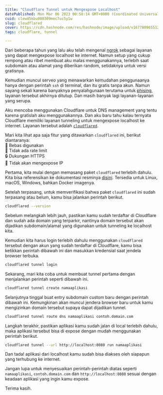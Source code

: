 ```yaml
---
title: "Cloudflare Tunnel untuk Mengexpose Localhost"
datePublished: Mon Mar 06 2023 00:58:14 GMT+0000 (Coordinated Universal Time)
cuid: clew45kbu000309mec7uc5y1w
slug: cloudflared
cover: https://cdn.hashnode.com/res/hashnode/image/upload/v1677809655127/175f89dc-5eaf-4e0b-a691-34652823abcc.png
tags: cloudflare, tunnel

---
```


Dari beberapa tahun yang lalu aku telah mengenal [ngrok](https://ngrok.com) sebagai layanan yang dapat mengexpose localhost ke internet. Namun setup yang cukup rempong atau ribet membuat aku malas menggunakannya, terlebih saat subdomain atau alamat yang diberikan random, setidaknya untuk versi gratisnya.

Kemudian muncul serveo yang menawarkan kemudahan penggunaanya hanya dengan perintah `ssh` di terminal, dan itu gratis tanpa akun. Namun sayang sekali karena banyaknya penyalahgunaan terutama untuk [phising](https://id.wikipedia.org/wiki/Pengelabuan), layanan tersebut akhirnya ditutup. Dan masih banyak lagi layanan-layanan yang serupa.

Aku mencoba menggunakan Cloudflare untuk DNS management yang tentu karena gratislah aku menggunakannya. Dan aku baru tahu kalau ternyata Cloudflare memiliki layanan tunneling untuk mengexpose localhost ke internet. Layanan tersebut adalah [`cloudflared`](https://developers.cloudflare.com/cloudflare-one/glossary/#cloudflared).

Mari kita lihat apa saja fitur yang ditawarkan `cloudflared` ini, berikut diantaranya:  
🤑 Bebas digunakan  
💎 Tidak ada rate limit  
🔒 Dukungan HTTPS  
🚫 Tidak akan mengexpose IP

Pertama, kita mulai dengan memasang paket `cloudflared` terlebih dahulu. Kita bisa referensikan ke dokumentasi resminya [disini](https://developers.cloudflare.com/cloudflare-one/connections/connect-apps/install-and-setup/installation/). Tersedia untuk Linux, macOS, Windows, bahkan Docker imagenya.

Setelah terpasang, untuk memverifikasi bahwa paket `cloudflared` ini sudah terpasang atau belum, kamu bisa jalankan perintah berikut.

```bash
cloudflared --version
```

Sebelum melangkah lebih jauh, pastikan kamu sudah terdaftar di Cloudflare dan sudah ada domain yang terparkir, nantinya domain tersebut akan dijadikan subdomain/alamat yang digunakan untuk tunneling ke localhost kita.

Kemudian kita harus login terlebih dahulu menggunakan `cloudflared` tersebut dengan akun yang sudah terdaftar di Cloudflare, kamu bisa ketikkan perintah dibawah ini dan masukkan kredensial saat jendela browser terbuka.

```bash
cloudflared tunnel login
```

Sekarang, mari kita coba untuk membuat tunnel pertama dengan menjalankan perintah seperti dibawah ini.

```bash
cloudflared tunnel create namaaplikasi
```

Selanjutnya tinggal buat entry subdomain custom baru dengan perintah dibawah ini. Kemungkinan akan muncul jendera browser baru untuk kamu mengizinkan domain tersebut supaya dapat dijadikan tunnel.

```bash
cloudflared tunnel route dns namaaplikasi contoh.domain.com
```

Langkah terakhir, pastikan aplikasi kamu sudah jalan di local terlebih dahulu, maka aplikasi tersebut bisa di expose dengan mudah menggunakan perintah berikut.

```bash
cloudflared tunnel --url http://localhost:8080 run namaaplikasi
```

Dan tada! aplikasi dari localhost kamu sudah bisa diakses oleh siapapun yang terhubung ke internet.

Jangan lupa untuk menyesuaikan perintah-perintah diatas seperti `namaaplikasi`, `contoh.domain.com` dan `http://localhost:8080` sesuai dengan keadaan aplikasi yang ingin kamu expose.

Terima kasih.